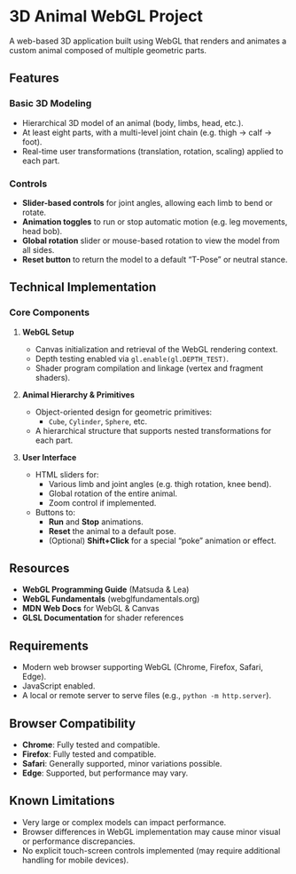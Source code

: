 # 3D Animal WebGL Project

A web-based 3D application built using WebGL that renders and animates a custom animal composed of multiple geometric parts.

## Features

### Basic 3D Modeling

- Hierarchical 3D model of an animal (body, limbs, head, etc.).
- At least eight parts, with a multi-level joint chain (e.g. thigh → calf → foot).
- Real-time user transformations (translation, rotation, scaling) applied to each part.

### Controls

- **Slider-based controls** for joint angles, allowing each limb to bend or rotate.
- **Animation toggles** to run or stop automatic motion (e.g. leg movements, head bob).
- **Global rotation** slider or mouse-based rotation to view the model from all sides.
- **Reset button** to return the model to a default “T-Pose” or neutral stance.

## Technical Implementation

### Core Components

1. **WebGL Setup**
   - Canvas initialization and retrieval of the WebGL rendering context.
   - Depth testing enabled via `gl.enable(gl.DEPTH_TEST)`.
   - Shader program compilation and linkage (vertex and fragment shaders).

2. **Animal Hierarchy & Primitives**
   - Object-oriented design for geometric primitives:
     - `Cube`, `Cylinder`, `Sphere`, etc.
   - A hierarchical structure that supports nested transformations for each part.

3. **User Interface**
   - HTML sliders for:
     - Various limb and joint angles (e.g. thigh rotation, knee bend).
     - Global rotation of the entire animal.
     - Zoom control if implemented.
   - Buttons to:
     - **Run** and **Stop** animations.
     - **Reset** the animal to a default pose.
     - (Optional) **Shift+Click** for a special “poke” animation or effect.

## Resources

- **WebGL Programming Guide** (Matsuda & Lea)
- **WebGL Fundamentals** (webglfundamentals.org)
- **MDN Web Docs** for WebGL & Canvas
- **GLSL Documentation** for shader references

## Requirements

- Modern web browser supporting WebGL (Chrome, Firefox, Safari, Edge).
- JavaScript enabled.
- A local or remote server to serve files (e.g., `python -m http.server`).

## Browser Compatibility

- **Chrome**: Fully tested and compatible.
- **Firefox**: Fully tested and compatible.
- **Safari**: Generally supported, minor variations possible.
- **Edge**: Supported, but performance may vary.

## Known Limitations

- Very large or complex models can impact performance.
- Browser differences in WebGL implementation may cause minor visual or performance discrepancies.
- No explicit touch-screen controls implemented (may require additional handling for mobile devices).